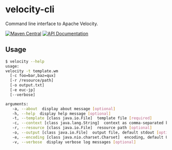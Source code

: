 velocity-cli
============

Command line interface to Apache Velocity.

[![Maven Central](https://img.shields.io/maven-central/v/com.github.heuermh.velocity/velocity-cli.svg?maxAge=600)](http://search.maven.org/#search%7Cga%7C1%7Ccom.github.heuermh.velocity)
[![API Documentation](http://javadoc.io/badge/com.github.heuermh.velocity/velocity-cli.svg?color=brightgreen&label=javadoc)](http://javadoc.io/doc/com.github.heuermh.velocity/velocity-cli)

## Usage

```bash
$ velocity --help
usage:
velocity -t template.wm
  [-c foo=bar,baz=qux]
  [-r /resource/path]
  [-o output.txt]
  [-e euc-jp]
  [--verbose]

arguments:
   -a, --about  display about message [optional]
   -h, --help  display help message [optional]
   -t, --template [class java.io.File]  template file [required]
   -c, --context [class java.lang.String]  context as comma-separated key value pairs [optional]
   -r, --resource [class java.io.File]  resource path [optional]
   -o, --output [class java.io.File]  output file, default stdout [optional]
   -e, --encoding [class java.nio.charset.Charset]  encoding, default UTF-8 [optional]
   -v, --verbose  display verbose log messages [optional]
```
